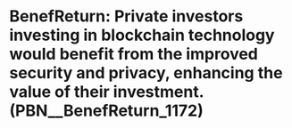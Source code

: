 # BenefReturn: __Private investors investing in blockchain technology would benefit from the improved security and privacy, enhancing the value of their investment.__ (PBN__BenefReturn_1172)

